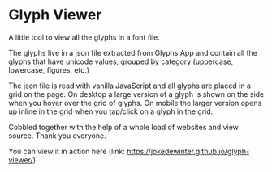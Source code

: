 # Glyph Viewer

A little tool to view all the glyphs in a font file.

The glyphs live in a json file extracted from Glyphs App and contain all the glyphs that have unicode values, grouped by category (uppercase, lowercase, figures, etc.)

The json file is read with vanilla JavaScript and all glyphs are placed in a grid on the page. On desktop a large version of a glyph is shown on the side when you hover over the grid of glyphs. On mobile the larger version opens up inline in the grid when you tap/click on a glyph in the grid.

Cobbled together with the help of a whole load of websites and view source. Thank you everyone. 

You can view it in action here (link: https://jokedewinter.github.io/glyph-viewer/)

 
